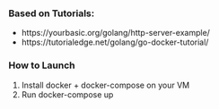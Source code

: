 ### Based on Tutorials:
<ul>
  <li>https://yourbasic.org/golang/http-server-example/</li>
  <li>https://tutorialedge.net/golang/go-docker-tutorial/</li>
</ul>

### How to Launch
1. Install docker + docker-compose on your VM
2. Run docker-compose up

